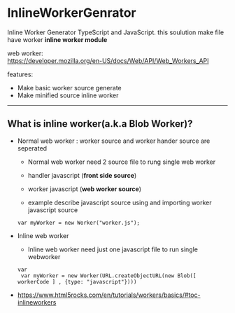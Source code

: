 # InlineWorkerGenrator
Inline Worker Generator TypeScript and JavaScript.
this soulution make file have worker **inline worker module**

web worker:  
https://developer.mozilla.org/en-US/docs/Web/API/Web_Workers_API

features:
* Make basic worker source generate
* Make minified source inline worker 

---
## What is inline worker(a.k.a Blob Worker)? 

* Normal web worker : worker source and worker hander source are seperated  
    * Normal web worker need 2 source file to rung single web worker
    * handler javascript (**front side source**)
    * worker javascript (**web worker source**)

    * example describe javascript source using and importing worker javascript source

     ```
     var myWorker = new Worker("worker.js");
     ```
* Inline web worker
    * Inline web worker need just one javascript file to run single webworker
    ```
    var 
     var myWorker = new Worker(URL.createObjectURL(new Blob([ workerCode ] , {type: "javascript"})))
    ```
* https://www.html5rocks.com/en/tutorials/workers/basics/#toc-inlineworkers
